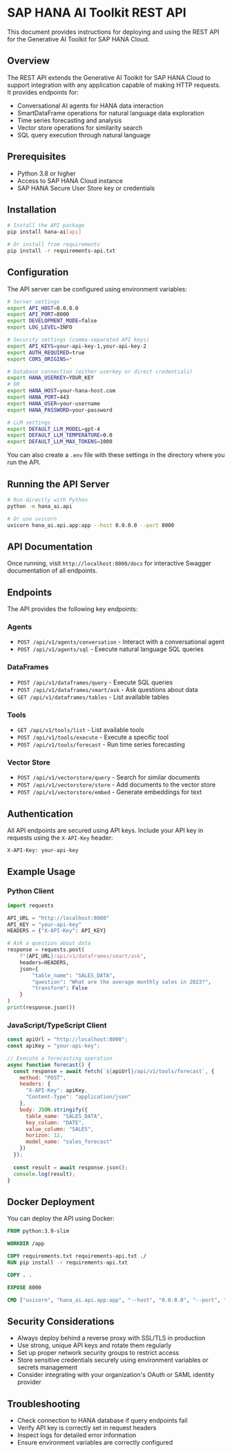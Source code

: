 # SAP HANA AI Toolkit REST API

This document provides instructions for deploying and using the REST API for the Generative AI Toolkit for SAP HANA Cloud.

## Overview

The REST API extends the Generative AI Toolkit for SAP HANA Cloud to support integration with any application capable of making HTTP requests. It provides endpoints for:

- Conversational AI agents for HANA data interaction
- SmartDataFrame operations for natural language data exploration
- Time series forecasting and analysis
- Vector store operations for similarity search
- SQL query execution through natural language

## Prerequisites

- Python 3.8 or higher
- Access to SAP HANA Cloud instance
- SAP HANA Secure User Store key or credentials

## Installation

```bash
# Install the API package
pip install hana-ai[api]

# Or install from requirements
pip install -r requirements-api.txt
```

## Configuration

The API server can be configured using environment variables:

```bash
# Server settings
export API_HOST=0.0.0.0
export API_PORT=8000
export DEVELOPMENT_MODE=false
export LOG_LEVEL=INFO

# Security settings (comma-separated API keys)
export API_KEYS=your-api-key-1,your-api-key-2
export AUTH_REQUIRED=true
export CORS_ORIGINS=*

# Database connection (either userkey or direct credentials)
export HANA_USERKEY=YOUR_KEY
# OR
export HANA_HOST=your-hana-host.com
export HANA_PORT=443
export HANA_USER=your-username
export HANA_PASSWORD=your-password

# LLM settings
export DEFAULT_LLM_MODEL=gpt-4
export DEFAULT_LLM_TEMPERATURE=0.0
export DEFAULT_LLM_MAX_TOKENS=1000
```

You can also create a `.env` file with these settings in the directory where you run the API.

## Running the API Server

```bash
# Run directly with Python
python -m hana_ai.api

# Or use uvicorn
uvicorn hana_ai.api.app:app --host 0.0.0.0 --port 8000
```

## API Documentation

Once running, visit `http://localhost:8000/docs` for interactive Swagger documentation of all endpoints.

## Endpoints

The API provides the following key endpoints:

### Agents

- `POST /api/v1/agents/conversation` - Interact with a conversational agent
- `POST /api/v1/agents/sql` - Execute natural language SQL queries

### DataFrames

- `POST /api/v1/dataframes/query` - Execute SQL queries
- `POST /api/v1/dataframes/smart/ask` - Ask questions about data
- `GET /api/v1/dataframes/tables` - List available tables

### Tools

- `GET /api/v1/tools/list` - List available tools
- `POST /api/v1/tools/execute` - Execute a specific tool
- `POST /api/v1/tools/forecast` - Run time series forecasting

### Vector Store

- `POST /api/v1/vectorstore/query` - Search for similar documents
- `POST /api/v1/vectorstore/store` - Add documents to the vector store
- `POST /api/v1/vectorstore/embed` - Generate embeddings for text

## Authentication

All API endpoints are secured using API keys. Include your API key in requests using the `X-API-Key` header:

```
X-API-Key: your-api-key
```

## Example Usage

### Python Client

```python
import requests

API_URL = "http://localhost:8000"
API_KEY = "your-api-key"
HEADERS = {"X-API-Key": API_KEY}

# Ask a question about data
response = requests.post(
    f"{API_URL}/api/v1/dataframes/smart/ask",
    headers=HEADERS,
    json={
        "table_name": "SALES_DATA",
        "question": "What are the average monthly sales in 2023?",
        "transform": False
    }
)
print(response.json())
```

### JavaScript/TypeScript Client

```javascript
const apiUrl = "http://localhost:8000";
const apiKey = "your-api-key";

// Execute a forecasting operation
async function forecast() {
  const response = await fetch(`${apiUrl}/api/v1/tools/forecast`, {
    method: "POST",
    headers: {
      "X-API-Key": apiKey,
      "Content-Type": "application/json"
    },
    body: JSON.stringify({
      table_name: "SALES_DATA",
      key_column: "DATE",
      value_column: "SALES",
      horizon: 12,
      model_name: "sales_forecast"
    })
  });
  
  const result = await response.json();
  console.log(result);
}
```

## Docker Deployment

You can deploy the API using Docker:

```dockerfile
FROM python:3.9-slim

WORKDIR /app

COPY requirements.txt requirements-api.txt ./
RUN pip install -r requirements-api.txt

COPY . .

EXPOSE 8000

CMD ["uvicorn", "hana_ai.api.app:app", "--host", "0.0.0.0", "--port", "8000"]
```

## Security Considerations

- Always deploy behind a reverse proxy with SSL/TLS in production
- Use strong, unique API keys and rotate them regularly
- Set up proper network security groups to restrict access
- Store sensitive credentials securely using environment variables or secrets management
- Consider integrating with your organization's OAuth or SAML identity provider

## Troubleshooting

- Check connection to HANA database if query endpoints fail
- Verify API key is correctly set in request headers
- Inspect logs for detailed error information
- Ensure environment variables are correctly configured